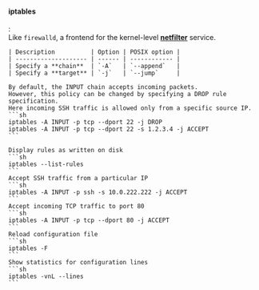 #### iptables
:   
    Like `firewalld`, a frontend for the kernel-level [**netfilter**](#netfilter) service. 

    | Description          | Option | POSIX option |
    | -------------------- | ------ | ------------ |
    | Specify a **chain**  | `-A`   | `--append`   |
    | Specify a **target** | `-j`   | `--jump`     |

    By default, the INPUT chain accepts incoming packets.
    However, this policy can be changed by specifying a DROP rule specification.
    Here incoming SSH traffic is allowed only from a specific source IP.
    ```sh
    iptables -A INPUT -p tcp --dport 22 -j DROP
    iptables -A INPUT -p tcp --dport 22 -s 1.2.3.4 -j ACCEPT
    ```

    Display rules as written on disk
    ```sh
    iptables --list-rules
    ```
    Accept SSH traffic from a particular IP
    ```sh
    iptables -A INPUT -p ssh -s 10.0.222.222 -j ACCEPT
    ```
    Accept incoming TCP traffic to port 80
    ```sh
    iptables -A INPUT -p tcp --dport 80 -j ACCEPT
    ```
    Reload configuration file
    ```sh
    iptables -F
    ```
    Show statistics for configuration lines
    ```sh
    iptables -vnL --lines
    ```
